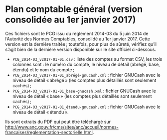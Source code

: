 Plan comptable général (version consolidée au 1er janvier 2017)
===============================================================

Ces fichiers sont le PCG issu du règlement 2014-03 du 5 juin 2014 de l’Autorité des Normes Comptables, consolidé au 1er janvier 2017. Cette version est la dernière traitée ; toutefois, pour plus de sûreté, vérifiez qu’il s’agit bien de la dernière version disponible sur le site officiel ci-dessous.

* `PCG_2014-03_v2017-01-01.csv` : liste des comptes au format CSV, les trois colonnes sont : le numéro du compte, le niveau de détail (abrégé, base, étendu) et le nom du compte ;
* `PCG_2014-03_v2017-01-01_abrégé-gnucash.xml` : fichier GNUCash avec le niveau de détail « abrégé » (les comptes plus détaillés sont seulement cachés) ;
* `PCG_2014-03_v2017-01-01_base-gnucash.xml` : fichier GNUCash avec le niveau de détail « base » (les comptes plus détaillés sont seulement cachés) ;
* `PCG_2014-03_v2017-01-01_étendu-gnucash.xml` : fichier GNUCash avec le niveau de détail « étendu ».

Ils sont extraits du PDF qui peut être téléchargé sur http://www.anc.gouv.fr/cms/sites/anc/accueil/normes-francaises/reglementation-sectorielle.html.
